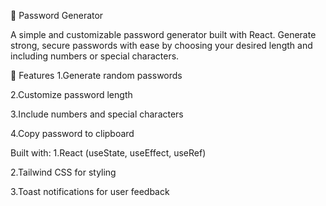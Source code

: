 🔐 Password Generator

A simple and customizable password generator built with React. Generate strong, secure passwords with ease by choosing your desired length and including numbers or special characters.


🚀 Features
1.Generate random passwords

2.Customize password length

3.Include numbers and special characters

4.Copy password to clipboard


Built with:
1.React (useState, useEffect, useRef)

2.Tailwind CSS for styling

3.Toast notifications for user feedback
